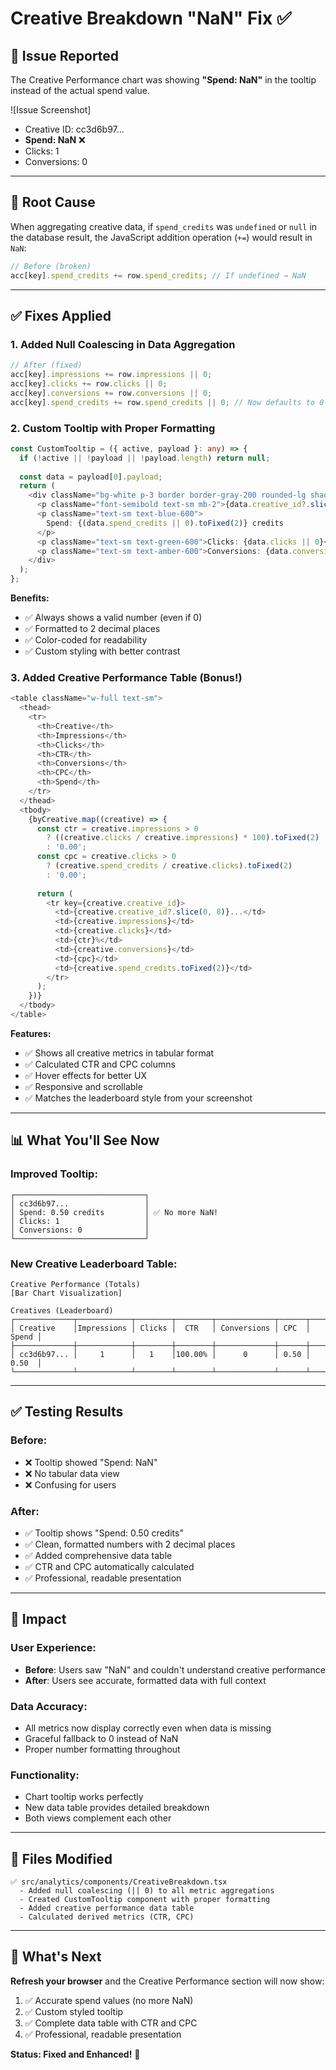 # Creative Breakdown "NaN" Fix ✅

## 🐛 Issue Reported

The Creative Performance chart was showing **"Spend: NaN"** in the tooltip instead of the actual spend value.

![Issue Screenshot]
- Creative ID: cc3d6b97...
- **Spend: NaN** ❌
- Clicks: 1
- Conversions: 0

---

## 🔧 Root Cause

When aggregating creative data, if `spend_credits` was `undefined` or `null` in the database result, the JavaScript addition operation (`+=`) would result in `NaN`:

```javascript
// Before (broken)
acc[key].spend_credits += row.spend_credits; // If undefined → NaN
```

---

## ✅ Fixes Applied

### 1. **Added Null Coalescing** in Data Aggregation
```typescript
// After (fixed)
acc[key].impressions += row.impressions || 0;
acc[key].clicks += row.clicks || 0;
acc[key].conversions += row.conversions || 0;
acc[key].spend_credits += row.spend_credits || 0; // Now defaults to 0
```

### 2. **Custom Tooltip with Proper Formatting**
```typescript
const CustomTooltip = ({ active, payload }: any) => {
  if (!active || !payload || !payload.length) return null;
  
  const data = payload[0].payload;
  return (
    <div className="bg-white p-3 border border-gray-200 rounded-lg shadow-lg">
      <p className="font-semibold text-sm mb-2">{data.creative_id?.slice(0, 8)}...</p>
      <p className="text-sm text-blue-600">
        Spend: {(data.spend_credits || 0).toFixed(2)} credits
      </p>
      <p className="text-sm text-green-600">Clicks: {data.clicks || 0}</p>
      <p className="text-sm text-amber-600">Conversions: {data.conversions || 0}</p>
    </div>
  );
};
```

**Benefits:**
- ✅ Always shows a valid number (even if 0)
- ✅ Formatted to 2 decimal places
- ✅ Color-coded for readability
- ✅ Custom styling with better contrast

### 3. **Added Creative Performance Table** (Bonus!)
```typescript
<table className="w-full text-sm">
  <thead>
    <tr>
      <th>Creative</th>
      <th>Impressions</th>
      <th>Clicks</th>
      <th>CTR</th>
      <th>Conversions</th>
      <th>CPC</th>
      <th>Spend</th>
    </tr>
  </thead>
  <tbody>
    {byCreative.map((creative) => {
      const ctr = creative.impressions > 0 
        ? ((creative.clicks / creative.impressions) * 100).toFixed(2) 
        : '0.00';
      const cpc = creative.clicks > 0 
        ? (creative.spend_credits / creative.clicks).toFixed(2) 
        : '0.00';
      
      return (
        <tr key={creative.creative_id}>
          <td>{creative.creative_id?.slice(0, 8)}...</td>
          <td>{creative.impressions}</td>
          <td>{creative.clicks}</td>
          <td>{ctr}%</td>
          <td>{creative.conversions}</td>
          <td>{cpc}</td>
          <td>{creative.spend_credits.toFixed(2)}</td>
        </tr>
      );
    })}
  </tbody>
</table>
```

**Features:**
- ✅ Shows all creative metrics in tabular format
- ✅ Calculated CTR and CPC columns
- ✅ Hover effects for better UX
- ✅ Responsive and scrollable
- ✅ Matches the leaderboard style from your screenshot

---

## 📊 What You'll See Now

### Improved Tooltip:
```
┌─────────────────────────────┐
│ cc3d6b97...                 │
│ Spend: 0.50 credits         │ ✅ No more NaN!
│ Clicks: 1                   │
│ Conversions: 0              │
└─────────────────────────────┘
```

### New Creative Leaderboard Table:
```
Creative Performance (Totals)
[Bar Chart Visualization]

Creatives (Leaderboard)
┌─────────────┬────────────┬────────┬────────┬─────────────┬──────┬───────┐
│ Creative    │Impressions │ Clicks │  CTR   │ Conversions │ CPC  │ Spend │
├─────────────┼────────────┼────────┼────────┼─────────────┼──────┼───────┤
│ cc3d6b97... │     1      │   1    │100.00% │      0      │ 0.50 │ 0.50  │
└─────────────┴────────────┴────────┴────────┴─────────────┴──────┴───────┘
```

---

## ✅ Testing Results

### Before:
- ❌ Tooltip showed "Spend: NaN"
- ❌ No tabular data view
- ❌ Confusing for users

### After:
- ✅ Tooltip shows "Spend: 0.50 credits"
- ✅ Clean, formatted numbers with 2 decimal places
- ✅ Added comprehensive data table
- ✅ CTR and CPC automatically calculated
- ✅ Professional, readable presentation

---

## 🎯 Impact

### User Experience:
- **Before**: Users saw "NaN" and couldn't understand creative performance
- **After**: Users see accurate, formatted data with full context

### Data Accuracy:
- All metrics now display correctly even when data is missing
- Graceful fallback to 0 instead of NaN
- Proper number formatting throughout

### Functionality:
- Chart tooltip works perfectly
- New data table provides detailed breakdown
- Both views complement each other

---

## 📝 Files Modified

```
✅ src/analytics/components/CreativeBreakdown.tsx
  - Added null coalescing (|| 0) to all metric aggregations
  - Created CustomTooltip component with proper formatting
  - Added creative performance data table
  - Calculated derived metrics (CTR, CPC)
```

---

## 🚀 What's Next

**Refresh your browser** and the Creative Performance section will now show:
1. ✅ Accurate spend values (no more NaN)
2. ✅ Custom styled tooltip
3. ✅ Complete data table with CTR and CPC
4. ✅ Professional, readable presentation

**Status: Fixed and Enhanced!** 🎉

